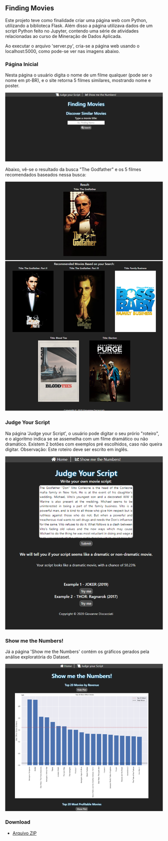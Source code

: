 ## Finding Movies

Este projeto teve como finalidade criar uma página web com Python, utilizando a biblioteca Flask. Além disso a página utilizava dados de um script Python feito no Jupyter, contendo uma série de atividades relacionadas ao curso de Mineração de Dados Aplicada.

Ao executar o arquivo 'server.py', cria-se a página web usando o localhost:5000, como pode-se ver nas imagens abaixo.

### Página Inicial
Nesta página o usuário digita o nome de um filme qualquer (pode ser o nome em pt-BR), e o site retorna 5 filmes similares, mostrando nome e poster.

![Homepage](https://raw.githubusercontent.com/gcpdiscacciati/projeto_estagio/gh-pages/homepage.PNG)

Abaixo, vê-se o resultado da busca "The Godfather" e os 5 filmes recomendados baseados nessa busca:

![Resultado Busca](https://raw.githubusercontent.com/gcpdiscacciati/projeto_estagio/gh-pages/resultado1.PNG)
![Recomendados](https://raw.githubusercontent.com/gcpdiscacciati/projeto_estagio/gh-pages/resultado2.PNG)

### Judge Your Script
Na página 'Judge your Script', o usuário pode digitar o seu prório "roteiro", e o algoritmo indica se se assemelha com um filme dramático ou não dramático. Existem 2 botões com exemplos pré escolhidos, caso não queira digitar. Observação: Este roteiro deve ser escrito em inglês.

![Judge_Your_Script](https://raw.githubusercontent.com/gcpdiscacciati/projeto_estagio/gh-pages/roteiro1.PNG)

### Show me the Numbers!
Já a página 'Show me the Numbers' contém os gráficos gerados pela análise exploratória do Dataset.

![ShowMeTheNumbers](https://raw.githubusercontent.com/gcpdiscacciati/projeto_estagio/gh-pages/graficos1.PNG)

### Download
* [Arquivo ZIP](https://github.com/gcpdiscacciati/projeto_estagio/archive/master.zip)


